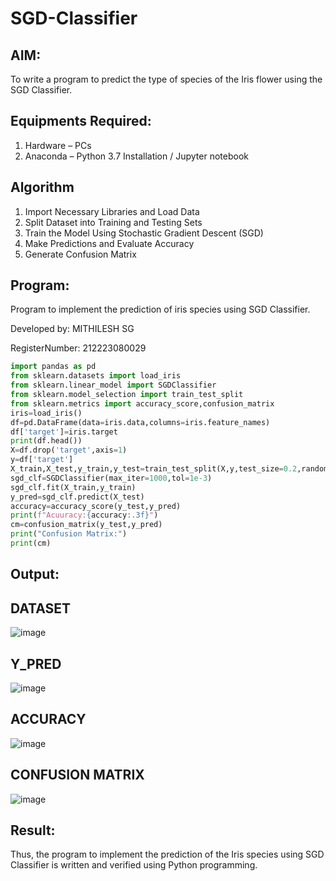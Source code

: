 # SGD-Classifier
## AIM:
To write a program to predict the type of species of the Iris flower using the SGD Classifier.

## Equipments Required:
1. Hardware – PCs
2. Anaconda – Python 3.7 Installation / Jupyter notebook

## Algorithm
1. Import Necessary Libraries and Load Data
2. Split Dataset into Training and Testing Sets
3. Train the Model Using Stochastic Gradient Descent (SGD)
4. Make Predictions and Evaluate Accuracy
5. Generate Confusion Matrix

## Program:

Program to implement the prediction of iris species using SGD Classifier.

Developed by: MITHILESH SG

RegisterNumber:  212223080029

```python
import pandas as pd
from sklearn.datasets import load_iris
from sklearn.linear_model import SGDClassifier
from sklearn.model_selection import train_test_split
from sklearn.metrics import accuracy_score,confusion_matrix
iris=load_iris()
df=pd.DataFrame(data=iris.data,columns=iris.feature_names)
df['target']=iris.target
print(df.head())
X=df.drop('target',axis=1)
y=df['target']
X_train,X_test,y_train,y_test=train_test_split(X,y,test_size=0.2,random_state=0)
sgd_clf=SGDClassifier(max_iter=1000,tol=1e-3)
sgd_clf.fit(X_train,y_train)
y_pred=sgd_clf.predict(X_test)
accuracy=accuracy_score(y_test,y_pred)
print(f"Acuuracy:{accuracy:.3f}")
cm=confusion_matrix(y_test,y_pred)
print("Confusion Matrix:")
print(cm)
```
## Output:

## DATASET 
![image](https://github.com/user-attachments/assets/e4478f2a-4521-4fbf-aca9-90f01531caec)

## Y_PRED
![image](https://github.com/user-attachments/assets/f48aed8b-7272-4162-9375-6b6cc17d1b32)

## ACCURACY
![image](https://github.com/user-attachments/assets/55a3c0db-9e6d-4957-9923-37851fd07c09)

## CONFUSION MATRIX
![image](https://github.com/user-attachments/assets/e7b43eda-60b0-4763-9a3c-c8f5b936c8c1)

## Result:
Thus, the program to implement the prediction of the Iris species using SGD Classifier is written and verified using Python programming.
